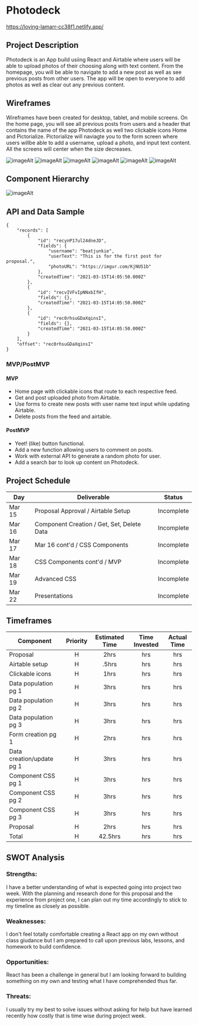 # Photodeck

https://loving-lamarr-cc38f1.netlify.app/

## Project Description

Photodeck is an App build usiing React and Airtable where users will be able to upload photos of their choosing along with text content. From the homepage, you will be able to navigate to add a new post as well as see previous posts from other users. The app will be open to everyone to add photos as well as clear out any previous content.

## Wireframes

Wireframes have been created for desktop, tablet, and mobile screens. On the home page, you will see all previous posts from users and a header that contains the name of the app Photodeck as well two clickable icons Home and Pictorialize. Pictorialize will naviagte you to the form screen where users willbe able to add a username, upload a photo, and input text content. All the screens will center when the size decreases.

![imageAlt](https://i.imgur.com/2rjKIY2l.png)
![imageAlt](https://i.imgur.com/PNRrxKwl.png)
![imageAlt](https://i.imgur.com/Kj6Aht9l.png)
![imageAlt](https://i.imgur.com/hc8ZYn6l.png)
![imageAlt](https://i.imgur.com/BoPV6Tgl.png)
![imageAlt](https://i.imgur.com/zMlHyH1l.png)

## Component Hierarchy

![imageAlt](https://i.imgur.com/GFa2Uhvl.png)

## API and Data Sample

```
{
    "records": [
        {
            "id": "recynP17ul24dneJD",
            "fields": {
                "username": "beatjunkie",
                "userText": "This is for the first post for proposal.",
                "photoURL": "https://imgur.com/KjNUS1b"
            },
            "createdTime": "2021-03-15T14:05:50.000Z"
        },
        {
            "id": "recvIVFvIpNNxbIfH",
            "fields": {},
            "createdTime": "2021-03-15T14:05:50.000Z"
        },
        {
            "id": "rec0rhsuGDaXqinsI",
            "fields": {},
            "createdTime": "2021-03-15T14:05:50.000Z"
        }
    ],
    "offset": "rec0rhsuGDaXqinsI"
}

```

### MVP/PostMVP

#### MVP

- Home page with clickable icons that route to each respective feed.
- Get and post uploaded photo from Airtable.
- Use forms to create new posts with user name text input while updating Airtable.
- Delete posts from the feed and airtable.

#### PostMVP

- Yeet! (like) button functional.
- Add a new function allowing users to comment on posts.
- Work with external API to generate a random photo for user.
- Add a search bar to look up content on Photodeck.

## Project Schedule

| Day      | Deliverable                                | Status   |
| -------- | ------------------------------------------ | -------- |
| Mar 15   | Proposal Approval / Airtable Setup         | Incomplete |
| Mar 16   | Component Creation / Get, Set, Delete Data | Incomplete |
| Mar 17   | Mar 16 cont'd / CSS Components             | Incomplete |
| Mar 18   | CSS Components cont'd / MVP                | Incomplete |
| Mar 19   | Advanced CSS                               | Incomplete |
| Mar 22   | Presentations                              | Incomplete |

## Timeframes

| Component                 | Priority | Estimated Time | Time Invested | Actual Time |
| ------------------------- | :------: | :------------: | :-----------: | :---------: |
| Proposal                  |    H     |      2hrs      |     hrs      |    hrs     |
| Airtable setup            |    H     |     .5hrs      |      hrs      |     hrs     |
| Clickable icons           |    H     |      1hrs      |      hrs      |     hrs     |
| Data population pg 1      |    H     |      3hrs      |     hrs      |    hrs     |
| Data population pg 2      |    H     |      3hrs      |     hrs      |    hrs     |
| Data population pg 3      |    H     |      3hrs      |     hrs      |    hrs     |
| Form creation pg 1        |    H     |      2hrs      |     hrs      |    hrs     |
| Data creation/update pg 1 |    H     |      3hrs      |     hrs      |    hrs     |
| Component CSS pg 1        |    H     |      3hrs      |     hrs      |    hrs     |
| Component CSS pg 2        |    H     |      3hrs      |     hrs      |    hrs     |
| Component CSS pg 3        |    H     |      3hrs      |     hrs      |    hrs     |
| Proposal                  |    H     |      2hrs      |     hrs      |    hrs     |
| Total                     |    H     |    42.5hrs     |     hrs     |    hrs    |

## SWOT Analysis

### Strengths:

I have a better understanding of what is expected going into project two week. With the planning and research done for this proposal and the experience from project one, I can plan out my time accordingly to stick to my timeline as closely as possible.

### Weaknesses:

I don't feel totally comfortable creating a React app on my own without class giudance but I am prepared to call upon previous labs, lessons, and homework to build confidence.

### Opportunities:

React has been a challenge in general but I am looking forward to building something on my own and testing what I have comprehended thus far.

### Threats:

I usually try my best to solve issues without asking for help but have learned recently how costly that is time wise during project week.
